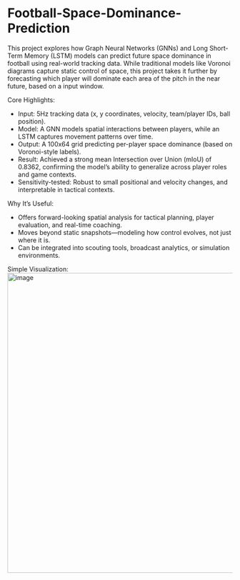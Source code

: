 # Football-Space-Dominance-Prediction
This project explores how Graph Neural Networks (GNNs) and Long Short-Term Memory (LSTM) models can predict future space dominance in football using real-world tracking data. While traditional models like Voronoi diagrams capture static control of space, this project takes it further by forecasting which player will dominate each area of the pitch in the near future, based on a input window.

Core Highlights:
- Input: 5Hz tracking data (x, y coordinates, velocity, team/player IDs, ball position).
- Model: A GNN models spatial interactions between players, while an LSTM captures movement patterns over time.
- Output: A 100x64 grid predicting per-player space dominance (based on Voronoi-style labels).
- Result: Achieved a strong mean Intersection over Union (mIoU) of 0.8362, confirming the model’s ability to generalize across player roles and game contexts.
- Sensitivity-tested: Robust to small positional and velocity changes, and interpretable in tactical contexts.

Why It’s Useful:
- Offers forward-looking spatial analysis for tactical planning, player evaluation, and real-time coaching.
- Moves beyond static snapshots—modeling how control evolves, not just where it is.
- Can be integrated into scouting tools, broadcast analytics, or simulation environments.

Simple Visualization:
<img width="1592" height="672" alt="image" src="https://github.com/user-attachments/assets/11922439-84dd-457c-9423-b853f112fe2b" />

